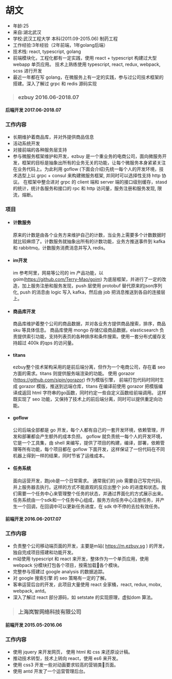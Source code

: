 # 胡文
* 年龄:25
* 来自:湖北武汉
* 学校:武汉工程大学    本科(2011.09-2015.06) 制药工程
* 工作经验:3年经验（2年前端，1年golang后端）
* 技术栈: react, typescript, golang
* 前端模块化，工程化都有一定实践，使用 react + typescript 构建过大型 webapp 单页应用。 技术上熟练使用 typescript, react, redux, webpack, scss 进行开发
* 最近一年都在写 golang，在微服务上有一定的实践，参与过公司技术框架的搭建。深入了解过 grpc 和 redis 源码实现

> ### ezbuy     2016.06-2018.07
#### 后端开发  2017.06-2018.07
### 工作内容
* 长期维护着商品库，并对外提供商品信息
* 活动系统开发
* 对接前端的各种服务层支持
* 参与微服务框架维护和开发，ezbuy 是一个重业务的电商公司，面向微服务开发，框架的目标是抽象出所有的业务无关的功能，让每个微服务本身紧紧关注在业务代码上。为此利用 goflow (下面会介绍)先统一每个人的开发环境，技术选型上以 grpc + consul 来构建微服务框架, 并同时可以选择性支持 http 协议。 在框架中整合进对 grpc 的 client 端和 server 端的接口级别缓存，stasd 的统计，统计各服务和接口的 rpc 和 http 访问量，服务注册和服务发现, 限流，熔断。
### 项目
* #### 计数服务
    原来的计数是由各个业务方来维护自己的计数，当业务上需要多个计数数据时就比较麻烦了。计数服务就抽象出所有的计数功能，业务方推送事件到 kafka 和 rabbitmq，计数服务消费消息并写入 redis。
 * #### im开发
    im 参考阿里，网易等公司的 im 产品功能，以 goim(https://github.com/Terry-Mao/goim) 为底层框架，并进行了一定的改造，加上服务注册和服务发现，push 层使用 protobuf 替代原来的json序列化, push 的消息由 logic 写入 kafka，然后由 job 把消息推送到各自的连接层上。
* #### 商品库开发
    商品库维护着整个公司的商品数据，并对各业务方提供商品搜索，排序，商品 sku 等具体信息。 商品库使用 mongo 存储亿级商品数据，elasticsearch 负责提供索引功能，支持列表页的各种排序和条件搜索。使用一套分布式缓存支持超过 400k 的qps 的访问量。
* #### titans
    ezbuy整个技术架构采用的是前后端分离，但作为一个电商公司，存在着 seo 方面的需求。titans 则提供服务端渲染的功能。 使用 gorazor (https://github.com/sipin/gorazor) 作为模版引擎， 前端打包代码时同时生成 gorazor 模版，推送到远端仓库，titans 在编译前使用 gorazor 把模版编译成返回 html 字符串的go函数，同时约定一些自定义函数给前端调用。 这样既实现了 seo 功能，又保持了技术上的前后端分离，同时可以提供重定向功能。
* #### goflow
    公司后端全部都是 go 开发，每个人都有自己的一套开发环境，依赖管理，开发和部署都会产生额外的成本负担。 goflow 就负责统一每个人的开发环境，它是一个工具集，由 shell 来编写，提供了项目的构建，编译，部署，依赖管理等所有功能，每个项目都在 goflow 下面开发，这样保证了一份代码在不同机器上得到一样的结果，同时节省了运维成本。
* #### 任务系统
    面向运营开发，跑job是一个日常需求。 通常我们的 job 需要自己写完代码，并上服务器去执行。这样的方式不能直观的反应出整个 job 的进度和状态。我们需要一个任务中心来管理整个任务的状态，并通过界面化的方式展示出来。任务系统由一个sdk和一个任务中心组成，服务方向任务中心注册任务，并产生一个回调，在回调中可以更新任务进度，在 sdk 中不停的去拉有效任务。

#### 前端开发 2016.06-2017.07
### 工作内容
* 负责整个公司移动端页面的开发，主要是m站( https://m.ezbuy.sg ) 的开发，独自完成项目搭建和功能开发。
* m站使用 typescript 和 react 来开发，整体作为一个单页应用，使用 webpack 分模块打包各个项目，按需加载各个模块。
* 完整参与搭建过 google analysis 的数据追踪。
* 对 google 搜索引擎 的 seo 策略有一定的了解。
* 客串运营后台的开发，此项目大量使用 react 全家桶，react, redux, mobx, webpack, antd。
* 深入了解过 react 部分源码，如 setstate 的实现原理，虚拟dom 算法。

> ### 上海岚智网络科技有限公司    
#### 前端开发  2015.05-2016.06
### 工作内容
* 使用 jquery 来开发网页， 使用 html 和 css 来还原设计稿。
* 推动技术转型，技术上转向 react，使用 es6 来开发。
* 使用 css3 开发一些对动画要求较高的营销类页面。
* 使用 antd 开发了一个运营管理后台。
